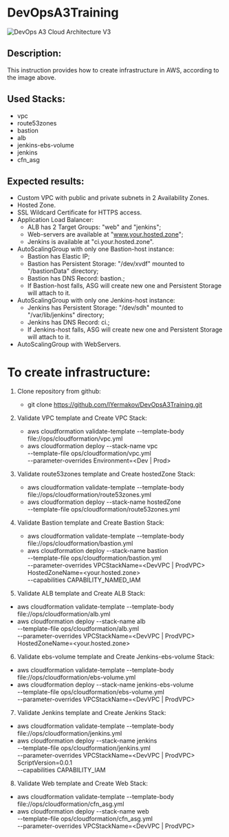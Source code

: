 # DevOpsA3Training
![DevOps A3 Cloud Architecture V3](https://user-images.githubusercontent.com/37980289/67105181-f35d9980-f1d0-11e9-9c9a-13fdf169f8f9.png)

## Description:
This instruction provides how to create infrastructure in AWS, according to the image above.
## Used Stacks:
  - vpc
  - route53zones
  - bastion
  - alb
  - jenkins-ebs-volume
  - jenkins
  - cfn_asg

## Expected results:
  - Custom VPC with public and private subnets in 2 Availability Zones.
  - Hosted Zone.
  - SSL Wildcard Certificate for HTTPS access.
  - Application Load Balancer:
    * ALB has 2 Target Groups: "web" and "jenkins";
    * Web-servers are available at "www.your.hosted.zone";
    * Jenkins is available at "ci.your.hosted.zone".
  - AutoScalingGroup with only one Bastion-host instance:
    * Bastion has Elastic IP;
    * Bastion has Persistent Storage: "/dev/xvdf" mounted to "/bastionData" directory;
    * Bastion has DNS Record: bastion.<HostedZoneName>;
    * If Bastion-host falls, ASG will create new one and Persistent Storage will attach to it.
  - AutoScalingGroup with only one Jenkins-host instance:
    * Jenkins has Persistent Storage: "/dev/sdh" mounted to "/var/lib/jenkins" directory;
    * Jenkins has DNS Record: ci.<HostedZoneName>;
    * If Jenkins-host falls, ASG will create new one and Persistent Storage will attach to it.
  - AutoScalingGroup with WebServers.


# To create infrastructure:

1. Clone repository from github:
   - git clone https://github.com/IYermakov/DevOpsA3Training.git

2. Validate VPC template and Create VPC Stack:
   - aws cloudformation validate-template --template-body \
     file://ops/cloudformation/vpc.yml
   - aws cloudformation deploy --stack-name vpc \
                               --template-file ops/cloudformation/vpc.yml \
                               --parameter-overrides Environment=<Dev | Prod>
3. Validate route53zones template and Create hostedZone Stack:
   - aws cloudformation validate-template --template-body \
     file://ops/cloudformation/route53zones.yml
   - aws cloudformation deploy --stack-name hostedZone \
                               --template-file ops/cloudformation/route53zones.yml
4. Validate Bastion template and Create Bastion Stack:
   - aws cloudformation validate-template --template-body \
     file://ops/cloudformation/bastion.yml
   - aws cloudformation deploy --stack-name bastion \
                               --template-file ops/cloudformation/bastion.yml \
                               --parameter-overrides VPCStackName=<DevVPC | ProdVPC>  HostedZoneName=<your.hosted.zone> \
                               --capabilities CAPABILITY_NAMED_IAM
5. Validate ALB template and Create ALB Stack:
  - aws cloudformation validate-template --template-body \
    file://ops/cloudformation/alb.yml
  - aws cloudformation deploy --stack-name alb \
                              --template-file ops/cloudformation/alb.yml \
                              --parameter-overrides VPCStackName=<DevVPC | ProdVPC>  HostedZoneName=<your.hosted.zone>
6. Validate ebs-volume template and Create Jenkins-ebs-volume Stack:
  - aws cloudformation validate-template --template-body \
    file://ops/cloudformation/ebs-volume.yml
  - aws cloudformation deploy --stack-name jenkins-ebs-volume \
                              --template-file ops/cloudformation/ebs-volume.yml \
                              --parameter-overrides VPCStackName=<DevVPC | ProdVPC>
7. Validate Jenkins template and Create Jenkins Stack:
  - aws cloudformation validate-template --template-body \
    file://ops/cloudformation/jenkins.yml
  - aws cloudformation deploy --stack-name jenkins \
                              --template-file ops/cloudformation/jenkins.yml \
                              --parameter-overrides VPCStackName=<DevVPC | ProdVPC>  ScriptVersion=0.0.1 \
                              --capabilities CAPABILITY_IAM
8. Validate Web template and Create Web Stack:
  - aws cloudformation validate-template --template-body \
    file://ops/cloudformation/cfn_asg.yml
  - aws cloudformation deploy --stack-name web \
                              --template-file ops/cloudformation/cfn_asg.yml \
                              --parameter-overrides VPCStackName=<DevVPC | ProdVPC>  
